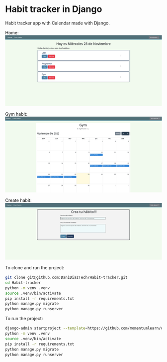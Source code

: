 # Habit tracker in Django
Habit tracker app with Calendar made with Django.

Home:
![Home](screenshots/home.png)

Gym habit:
![Gym](screenshots/gym.png)

Create habit:
![Create](screenshots/create-habit.png)

To clone and run the project:
```bash
git clone git@github.com:DaniDiazTech/Habit-tracker.git
cd Habit-tracker
python -m venv .venv
source .venv/bin/activate
pip install -r requirements.txt
python manage.py migrate
python manage.py runserver
```

To run the project:

```bash
django-admin startproject --template=https://github.com/momentumlearn/django-project-template/archive/main.zip --name=Pipfile project .
python -m venv .venv
source .venv/bin/activate
pip install -r requirements.txt
python manage.py migrate
python manage.py runserver
```
